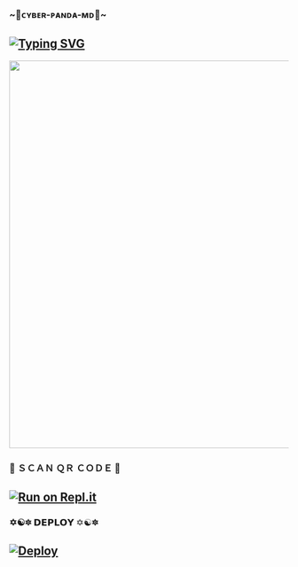 ### ~🎩ᴄʏʙᴇʀ-ᴘᴀɴᴅᴀ-ᴍᴅ🎩~



## [![Typing SVG](https://readme-typing-svg.herokuapp.com?font=Rockstar-ExtraBold&color=F00&lines=WELCOME+TO+CYBER+PANDA+WHATSAPP+BOT;MADE+BY+CYBER+x+SACHIYA)](https://git.io/typing-svg)







   <p align="center">
<a href="https://youtube.com/@cybersachiyasl">
    <img src="https://i.imgur.com/4AEOHPi.jpg" width="700px">
  </a>





  ### 📸 ＳＣＡＮ ＱＲ ＣＯＤＥ 📸
 
## [![Run on Repl.it](https://repl.it/badge/github/quiec/whatsAlfa)](https://replit.com/@shashikabot/Queen-Nethu-MD-QR-Code)




 ### ✡☯🔯  𝗗𝗘𝗣𝗟𝗢𝗬 ✡☯🔯


## [![Deploy](https://www.herokucdn.com/deploy/button.svg)](https://heroku.com/deploy?template=https://github.com/2005-SACHITH-MAX/CYBER-PANDA-MD-V1.git)
